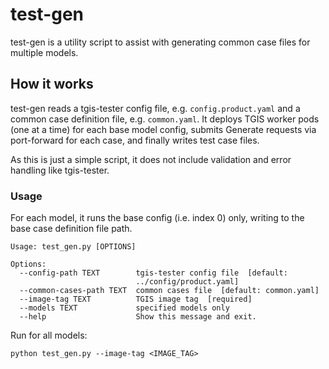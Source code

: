 # test-gen

test-gen is a utility script to assist with generating common case files for multiple models.

## How it works

test-gen reads a tgis-tester config file, e.g. `config.product.yaml` and a common case definition file, e.g. `common.yaml`. It deploys TGIS worker pods (one at a time) for each base model config, submits Generate requests via port-forward for each case, and finally writes test case files.

As this is just a simple script, it does not include validation and error handling like tgis-tester.

### Usage

For each model, it runs the base config (i.e. index 0) only, writing to the base case definition file path.

```
Usage: test_gen.py [OPTIONS]

Options:
  --config-path TEXT        tgis-tester config file  [default:
                            ../config/product.yaml]
  --common-cases-path TEXT  common cases file  [default: common.yaml]
  --image-tag TEXT          TGIS image tag  [required]
  --models TEXT             specified models only
  --help                    Show this message and exit.
```

Run for all models:
```
python test_gen.py --image-tag <IMAGE_TAG>
```